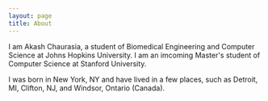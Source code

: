 ```yaml
---
layout: page
title: About
---
```


I am Akash Chaurasia, a student of Biomedical Engineering and Computer Science at Johns Hopkins University. I am an imcoming Master's student of Computer Science at Stanford University.

I was born in New York, NY and have lived in a few places, such as Detroit, MI, Clifton, NJ, and Windsor, Ontario (Canada). 
